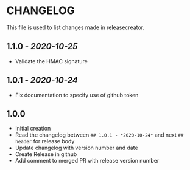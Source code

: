 # CHANGELOG

This file is used to list changes made in releasecreator.

## 1.1.0 - *2020-10-25*

- Validate the HMAC signature

## 1.0.1 - *2020-10-24*

- Fix documentation to specify use of github token

## 1.0.0

- Initial creation
- Read the changelog between `## 1.0.1 - *2020-10-24*` and next `## header` for release body
- Update changelog with version number and date
- Create Release in github
- Add comment to merged PR with release version number
